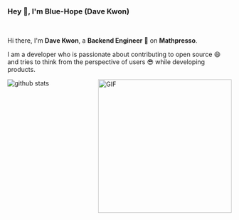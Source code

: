 ### Hey 👋, I'm Blue-Hope (Dave Kwon)
<br />

Hi there, I'm **Dave Kwon**, a **Backend Engineer** 🚀 on **Mathpresso**.


I am a developer who is passionate about contributing to open source 😄 and tries to think from the perspective of users 😎 while developing products. 



<img width="300" align="right" alt="GIF" src="https://user-images.githubusercontent.com/38323921/118517120-e8366b00-b771-11eb-9353-99f959408d86.gif" />

![github stats](https://github-readme-stats.vercel.app/api?username=blue-hope&show_icons=true&hide_border=true&count_private=true)
